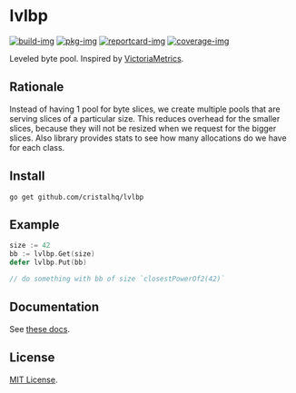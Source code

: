 # lvlbp

[![build-img]][build-url]
[![pkg-img]][pkg-url]
[![reportcard-img]][reportcard-url]
[![coverage-img]][coverage-url]

Leveled byte pool. Inspired by [VictoriaMetrics](https://github.com/VictoriaMetrics/VictoriaMetrics).

## Rationale

Instead of having 1 pool for byte slices, we create multiple pools that are serving slices of a particular size. This reduces overhead for the smaller slices, because they will not be resized when we request for the bigger slices. Also library provides stats to see how many allocations do we have for each class.

## Install

```
go get github.com/cristalhq/lvlbp
```

## Example

```go
size := 42
bb := lvlbp.Get(size)
defer lvlbp.Put(bb)

// do something with bb of size `closestPowerOf2(42)`
```

## Documentation

See [these docs][pkg-url].

## License

[MIT License](LICENSE).

[build-img]: https://github.com/cristalhq/lvlbp/workflows/build/badge.svg
[build-url]: https://github.com/cristalhq/lvlbp/actions
[pkg-img]: https://pkg.go.dev/badge/cristalhq/lvlbp
[pkg-url]: https://pkg.go.dev/github.com/cristalhq/lvlbp
[reportcard-img]: https://goreportcard.com/badge/cristalhq/lvlbp
[reportcard-url]: https://goreportcard.com/report/cristalhq/lvlbp
[coverage-img]: https://codecov.io/gh/cristalhq/lvlbp/branch/master/graph/badge.svg
[coverage-url]: https://codecov.io/gh/cristalhq/lvlbp
